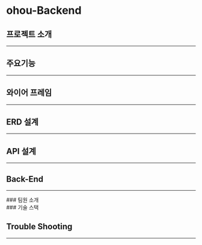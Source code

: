 # ohou-Backend

## 프로젝트 소개
<hr>



## 주요기능
<hr>


## 와이어 프레임
<hr>


## ERD 설계
<hr>


## API 설계
<hr>


## Back-End 
<hr>
### 팀원 소개
<br>
### 기술 스택
<br>

## Trouble Shooting
<hr>
